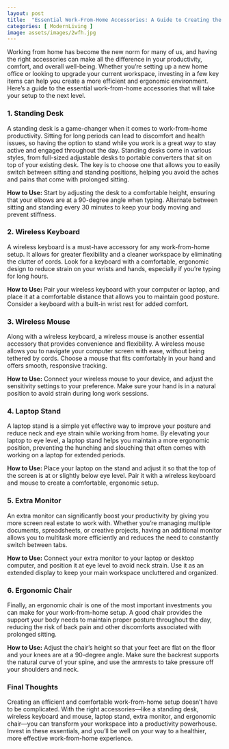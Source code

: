 ```yaml
---
layout: post
title:  "Essential Work-From-Home Accessories: A Guide to Creating the Perfect Setup"
categories: [ ModernLiving ]
image: assets/images/2wfh.jpg
---
```

Working from home has become the new norm for many of us, and having the right accessories can make all the difference in your productivity, comfort, and overall well-being. Whether you’re setting up a new home office or looking to upgrade your current workspace, investing in a few key items can help you create a more efficient and ergonomic environment. Here’s a guide to the essential work-from-home accessories that will take your setup to the next level.

### 1. Standing Desk

A standing desk is a game-changer when it comes to work-from-home productivity. Sitting for long periods can lead to discomfort and health issues, so having the option to stand while you work is a great way to stay active and engaged throughout the day. Standing desks come in various styles, from full-sized adjustable desks to portable converters that sit on top of your existing desk. The key is to choose one that allows you to easily switch between sitting and standing positions, helping you avoid the aches and pains that come with prolonged sitting.

**How to Use:**
Start by adjusting the desk to a comfortable height, ensuring that your elbows are at a 90-degree angle when typing. Alternate between sitting and standing every 30 minutes to keep your body moving and prevent stiffness.

### 2. Wireless Keyboard

A wireless keyboard is a must-have accessory for any work-from-home setup. It allows for greater flexibility and a cleaner workspace by eliminating the clutter of cords. Look for a keyboard with a comfortable, ergonomic design to reduce strain on your wrists and hands, especially if you’re typing for long hours.

**How to Use:**
Pair your wireless keyboard with your computer or laptop, and place it at a comfortable distance that allows you to maintain good posture. Consider a keyboard with a built-in wrist rest for added comfort.

### 3. Wireless Mouse

Along with a wireless keyboard, a wireless mouse is another essential accessory that provides convenience and flexibility. A wireless mouse allows you to navigate your computer screen with ease, without being tethered by cords. Choose a mouse that fits comfortably in your hand and offers smooth, responsive tracking.

**How to Use:**
Connect your wireless mouse to your device, and adjust the sensitivity settings to your preference. Make sure your hand is in a natural position to avoid strain during long work sessions.

### 4. Laptop Stand

A laptop stand is a simple yet effective way to improve your posture and reduce neck and eye strain while working from home. By elevating your laptop to eye level, a laptop stand helps you maintain a more ergonomic position, preventing the hunching and slouching that often comes with working on a laptop for extended periods.

**How to Use:**
Place your laptop on the stand and adjust it so that the top of the screen is at or slightly below eye level. Pair it with a wireless keyboard and mouse to create a comfortable, ergonomic setup.

### 5. Extra Monitor

An extra monitor can significantly boost your productivity by giving you more screen real estate to work with. Whether you’re managing multiple documents, spreadsheets, or creative projects, having an additional monitor allows you to multitask more efficiently and reduces the need to constantly switch between tabs.

**How to Use:**
Connect your extra monitor to your laptop or desktop computer, and position it at eye level to avoid neck strain. Use it as an extended display to keep your main workspace uncluttered and organized.

### 6. Ergonomic Chair

Finally, an ergonomic chair is one of the most important investments you can make for your work-from-home setup. A good chair provides the support your body needs to maintain proper posture throughout the day, reducing the risk of back pain and other discomforts associated with prolonged sitting.

**How to Use:**
Adjust the chair’s height so that your feet are flat on the floor and your knees are at a 90-degree angle. Make sure the backrest supports the natural curve of your spine, and use the armrests to take pressure off your shoulders and neck.

### Final Thoughts

Creating an efficient and comfortable work-from-home setup doesn’t have to be complicated. With the right accessories—like a standing desk, wireless keyboard and mouse, laptop stand, extra monitor, and ergonomic chair—you can transform your workspace into a productivity powerhouse. Invest in these essentials, and you’ll be well on your way to a healthier, more effective work-from-home experience.